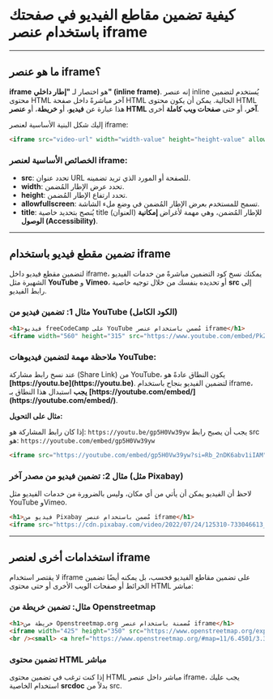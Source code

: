 # كيفية تضمين مقاطع الفيديو في صفحتك باستخدام عنصر $\text{iframe}$

---

## ما هو عنصر $\text{iframe}$؟

**$\text{iframe}$** هو اختصار لـ **"إطار داخلي" (inline frame)**. إنه عنصر $\text{inline}$ يُستخدم لتضمين محتوى $\text{HTML}$ آخر مباشرةً داخل صفحة $\text{HTML}$ الحالية. يمكن أن يكون محتوى $\text{HTML}$ هذا عبارة عن **فيديو**، أو **خريطة**، أو **عنصر $\text{HTML}$ آخر**، أو حتى **صفحات ويب كاملة** أخرى.

إليك شكل البنية الأساسية لعنصر $\text{iframe}$:

```html
<iframe src="video-url" width="width-value" height="height-value" allowfullscreen></iframe>
```

### الخصائص الأساسية لعنصر $\text{iframe}$:

- **$\text{src}$**: تحدد عنوان $\text{URL}$ للصفحة أو المورد الذي تريد تضمينه.
- **$\text{width}$**: تحدد عرض الإطار المُضمن.
- **$\text{height}$**: تحدد ارتفاع الإطار المُضمن.
- **$\text{allowfullscreen}$**: تسمح للمستخدم بعرض الإطار المُضمن في وضع ملء الشاشة.
- **$\text{title}$**: يُنصح بتحديد خاصية $\text{title}$ (العنوان) للإطار المُضمن، وهي مهمة لأغراض **إمكانية الوصول (Accessibility)**.

---

## تضمين مقطع فيديو باستخدام $\text{iframe}$

لتضمين مقطع فيديو داخل $\text{iframe}$، يمكنك نسخ كود التضمين مباشرةً من خدمات الفيديو الشهيرة مثل **YouTube** و **Vimeo**، أو تحديده بنفسك من خلال توجيه خاصية **$\text{src}$** إلى رابط الفيديو.

### مثال 1: تضمين فيديو من YouTube (الكود الكامل)

```html
<h1>فيديو freeCodeCamp على YouTube مُضمن باستخدام عنصر iframe</h1>
<iframe width="560" height="315" src="https://www.youtube.com/embed/PkZNo7MFNFg?si=-UBVIUNM3csdeiWF" title="YouTube video player" allow="accelerometer; autoplay; clipboard-write; encrypted-media; gyroscope; picture-in-picture; web-share" referrerpolicy="strict-origin-when-cross-origin" allowfullscreen></iframe>
```

### ملاحظة مهمة لتضمين فيديوهات YouTube:

عند نسخ رابط مشاركة (Share Link) من YouTube، يكون النطاق عادةً هو **$\text{[https://youtu.be](https://youtu.be)}$**. لتضمين الفيديو بنجاح باستخدام $\text{iframe}$، **يجب** استبدال هذا النطاق بـ **$\text{[https://youtube.com/embed/](https://youtube.com/embed/)}$**.

**مثال على التحويل:**

إذا كان رابط المشاركة هو: `https://youtu.be/gp5H0Vw39yw`
يجب أن يصبح رابط $\text{src}$ هو: `https://youtube.com/embed/gp5H0Vw39yw`

```html
<iframe src="https://youtube.com/embed/gp5H0Vw39yw?si=Rb_2nDK6abv1iIAM" title="freeCodeCamp Typescript Course" width="500" height="285" allowfullscreen></iframe>
```

### مثال 2: تضمين فيديو من مصدر آخر (مثل Pixabay)

لاحظ أن الفيديو يمكن أن يأتي من أي مكان، وليس بالضرورة من خدمات الفيديو مثل YouTube وVimeo.

```html
<h1>فيديو من Pixabay مُضمن باستخدام عنصر iframe</h1>
<iframe src="https://cdn.pixabay.com/video/2022/07/24/125310-733046613_large.mp4" width="500" height="285"></iframe>
```

---

## استخدامات أخرى لعنصر $\text{iframe}$

لا يقتصر استخدام $\text{iframe}$ على تضمين مقاطع الفيديو فحسب، بل يمكنه أيضًا تضمين الخرائط أو صفحات الويب الأخرى أو حتى محتوى $\text{HTML}$ مباشر:

### مثال: تضمين خريطة من Openstreetmap

```html
<h1>خريطة من Openstreetmap.org مُضمنة باستخدام عنصر iframe</h1>
<iframe width="425" height="350" src="https://www.openstreetmap.org/export/embed.html?bbox=3.006134033203125%2C6.150112578753815%2C3.6357879638671875%2C6.749850810550778&amp;layer=mapnik" style="border: 1px solid black"></iframe>
<br /><small> <a href="https://www.openstreetmap.org/#map=11/6.4501/3.3210"> عرض الخريطة بحجم أكبر </a></small>
```

### تضمين محتوى $\text{HTML}$ مباشر

إذا كنت ترغب في تضمين محتوى $\text{HTML}$ مباشر داخل عنصر $\text{iframe}$، يجب عليك استخدام الخاصية **$\text{srcdoc}$** بدلاً من $\text{src}$.
